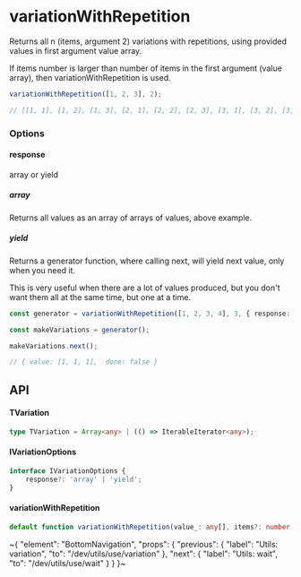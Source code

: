 
# variationWithRepetition

Returns all n (items, argument 2) variations with repetitions, using provided values in first argument value array.

If items number is larger than number of items in the first argument (value array), then variationWithRepetition is used.

```ts
variationWithRepetition([1, 2, 3], 2);

// [[1, 1], [1, 2], [1, 3], [2, 1], [2, 2], [2, 3], [3, 1], [3, 2], [3, 3]]
```

### Options

#### response

array or yield

##### array

Returns all values as an array of arrays of values, above example.

##### yield

Returns a generator function, where calling next, will yield next value, only when you need it.

This is very useful when there are a lot of values produced, but you don't want them all at the same time, but one at a time.

```ts
const generator = variationWithRepetition([1, 2, 3, 4], 3, { response: 'yield' });

const makeVariations = generator();

makeVariations.next();

// { value: [1, 1, 1],  done: false }
```

## API

#### TVariation

```ts
type TVariation = Array<any> | (() => IterableIterator<any>);
```

#### IVariationOptions

```ts
interface IVariationOptions {
    response?: 'array' | 'yield';
}
```

#### variationWithRepetition

```ts
default function variationWithRepetition(value_: any[], items?: number, options_?: IVariationOptions): TVariation;
```


~{
  "element": "BottomNavigation",
  "props": {
    "previous": {
      "label": "Utils: variation",
      "to": "/dev/utils/use/variation"
    },
    "next": {
      "label": "Utils: wait",
      "to": "/dev/utils/use/wait"
    }
  }
}~
